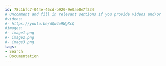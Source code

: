 ```yaml
---
id: 78c1bfc7-044e-46cd-b920-9e0ae0e7f234
# Uncomment and fill in relevant sections if you provide videos and/or images
#videos:
#- https://youtu.be/dQw4w9WgXcQ
#images:
#- image1.png
#- image2.png
#- image3.png
tags:
- Search
- Documentation
---
```

